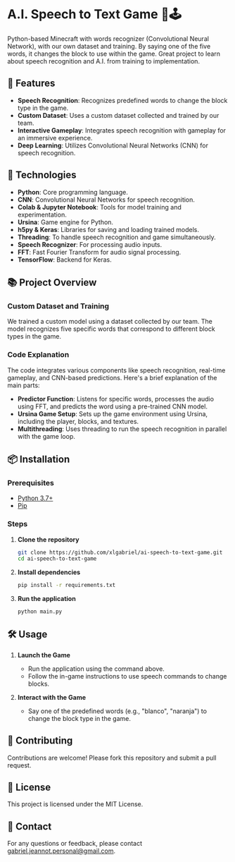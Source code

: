 # A.I. Speech to Text Game 🎤🕹️

Python-based Minecraft with words recognizer (Convolutional Neural Network), with our own dataset and training. By saying one of the five words, it changes the block to use within the game. Great project to learn about speech recognition and A.I. from training to implementation.

## 🌟 Features

- **Speech Recognition**: Recognizes predefined words to change the block type in the game.
- **Custom Dataset**: Uses a custom dataset collected and trained by our team.
- **Interactive Gameplay**: Integrates speech recognition with gameplay for an immersive experience.
- **Deep Learning**: Utilizes Convolutional Neural Networks (CNN) for speech recognition.

## 🚀 Technologies

- **Python**: Core programming language.
- **CNN**: Convolutional Neural Networks for speech recognition.
- **Colab & Jupyter Notebook**: Tools for model training and experimentation.
- **Ursina**: Game engine for Python.
- **h5py & Keras**: Libraries for saving and loading trained models.
- **Threading**: To handle speech recognition and game simultaneously.
- **Speech Recognizer**: For processing audio inputs.
- **FFT**: Fast Fourier Transform for audio signal processing.
- **TensorFlow**: Backend for Keras.

## 📚 Project Overview

### Custom Dataset and Training

We trained a custom model using a dataset collected by our team. The model recognizes five specific words that correspond to different block types in the game.

### Code Explanation

The code integrates various components like speech recognition, real-time gameplay, and CNN-based predictions. Here's a brief explanation of the main parts:

- **Predictor Function**: Listens for specific words, processes the audio using FFT, and predicts the word using a pre-trained CNN model.
- **Ursina Game Setup**: Sets up the game environment using Ursina, including the player, blocks, and textures.
- **Multithreading**: Uses threading to run the speech recognition in parallel with the game loop.

## 📦 Installation

### Prerequisites

- [Python 3.7+](https://www.python.org/)
- [Pip](https://pip.pypa.io/en/stable/)

### Steps

1. **Clone the repository**
    ```sh
    git clone https://github.com/xlgabriel/ai-speech-to-text-game.git
    cd ai-speech-to-text-game
    ```

2. **Install dependencies**
    ```sh
    pip install -r requirements.txt
    ```

3. **Run the application**
    ```sh
    python main.py
    ```

## 🛠️ Usage

1. **Launch the Game**
    - Run the application using the command above.
    - Follow the in-game instructions to use speech commands to change blocks.

2. **Interact with the Game**
    - Say one of the predefined words (e.g., "blanco", "naranja") to change the block type in the game.

## 🤝 Contributing

Contributions are welcome! Please fork this repository and submit a pull request.

## 📝 License

This project is licensed under the MIT License.

## 📧 Contact

For any questions or feedback, please contact [gabriel.jeannot.personal@gmail.com](mailto:gabriel.jeannot.personal@gmail.com).
